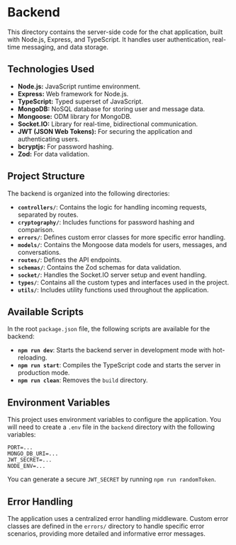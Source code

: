 # Backend

This directory contains the server-side code for the chat application, built with Node.js, Express, and TypeScript. It handles user authentication, real-time messaging, and data storage.

## Technologies Used

- **Node.js:** JavaScript runtime environment.
- **Express:** Web framework for Node.js.
- **TypeScript:** Typed superset of JavaScript.
- **MongoDB:** NoSQL database for storing user and message data.
- **Mongoose:** ODM library for MongoDB.
- **Socket.IO:** Library for real-time, bidirectional communication.
- **JWT (JSON Web Tokens):** For securing the application and authenticating users.
- **bcryptjs:** For password hashing.
- **Zod:** For data validation.

## Project Structure

The backend is organized into the following directories:

- **`controllers/`**: Contains the logic for handling incoming requests, separated by routes.
- **`cryptography/`**: Includes functions for password hashing and comparison.
- **`errors/`**: Defines custom error classes for more specific error handling.
- **`models/`**: Contains the Mongoose data models for users, messages, and conversations.
- **`routes/`**: Defines the API endpoints.
- **`schemas/`**: Contains the Zod schemas for data validation.
- **`socket/`**: Handles the Socket.IO server setup and event handling.
- **`types/`**: Contains all the custom types and interfaces used in the project.
- **`utils/`**: Includes utility functions used throughout the application.

## Available Scripts

In the root `package.json` file, the following scripts are available for the backend:

- **`npm run dev`**: Starts the backend server in development mode with hot-reloading.
- **`npm run start`**: Compiles the TypeScript code and starts the server in production mode.
- **`npm run clean`**: Removes the `build` directory.

## Environment Variables

This project uses environment variables to configure the application. You will need to create a `.env` file in the `backend` directory with the following variables:

```
PORT=...
MONGO_DB_URI=...
JWT_SECRET=...
NODE_ENV=...
```

You can generate a secure `JWT_SECRET` by running `npm run randomToken`.

## Error Handling

The application uses a centralized error handling middleware. Custom error classes are defined in the `errors/` directory to handle specific error scenarios, providing more detailed and informative error messages.
